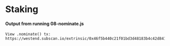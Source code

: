 # Staking

#### Output from running 08-nominate.js

```
View .nominate() tx: https://westend.subscan.io/extrinsic/0x46f5b440c21f01bd3d48183b4c42d8415d8fea413d29d33afcf9feb88f857739
```
